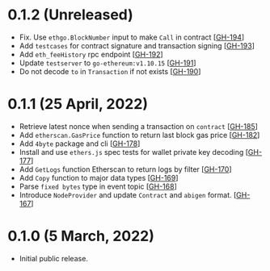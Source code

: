 
# 0.1.2 (Unreleased)

- Fix. Use `ethgo.BlockNumber` input to make `Call` in contract [[GH-194](https://github.com/umbracle/ethgo/issues/194)]
- Add `testcases` for contract signature and transaction signing [[GH-193](https://github.com/umbracle/ethgo/issues/193)]
- Add `eth_feeHistory` rpc endpoint [[GH-192](https://github.com/umbracle/ethgo/issues/192)]
- Update `testserver` to `go-ethereum:v1.10.15` [[GH-191](https://github.com/umbracle/ethgo/issues/191)]
- Do not decode `to` in `Transaction` if not exists [[GH-190](https://github.com/umbracle/ethgo/issues/190)]

# 0.1.1 (25 April, 2022)

- Retrieve latest nonce when sending a transaction on `contract` [[GH-185](https://github.com/umbracle/ethgo/issues/185)]
- Add `etherscan.GasPrice` function to return last block gas price [[GH-182](https://github.com/umbracle/ethgo/issues/182)]
- Add `4byte` package and cli [[GH-178](https://github.com/umbracle/ethgo/issues/178)]
- Install and use `ethers.js` spec tests for wallet private key decoding [[GH-177](https://github.com/umbracle/ethgo/issues/177)]
- Add `GetLogs` function Etherscan to return logs by filter [[GH-170](https://github.com/umbracle/ethgo/issues/170)]
- Add `Copy` function to major data types [[GH-169](https://github.com/umbracle/ethgo/issues/169)]
- Parse `fixed bytes` type in event topic [[GH-168](https://github.com/umbracle/ethgo/issues/168)]
- Introduce `NodeProvider` and update `Contract` and `abigen` format. [[GH-167](https://github.com/umbracle/ethgo/issues/167)]

# 0.1.0 (5 March, 2022)

- Initial public release.
